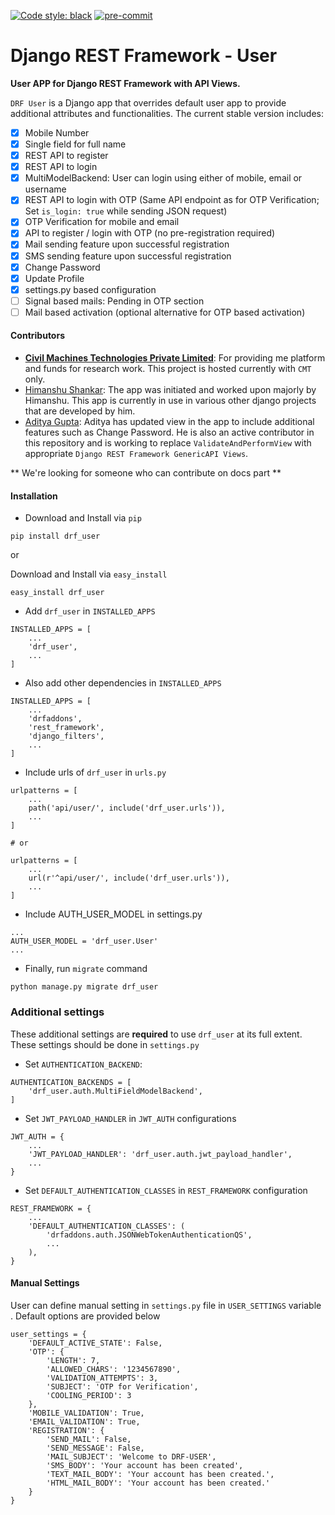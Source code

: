 [![Code style: black](https://img.shields.io/badge/code%20style-black-000000.svg)](https://github.com/psf/black)
[![pre-commit](https://img.shields.io/badge/pre--commit-enabled-brightgreen?logo=pre-commit&logoColor=white)](https://github.com/pre-commit/pre-commit)

# Django REST Framework - User

**User APP for Django REST Framework with API Views.**<br>

`DRF User` is a Django app that overrides default user app to provide additional attributes and functionalities. The
current stable version includes:
- [x] Mobile Number
- [x] Single field for full name
- [x] REST API to register
- [x] REST API to login
- [x] MultiModelBackend: User can login using either of mobile, email or username
- [x] REST API to login with OTP (Same API endpoint as for OTP Verification; Set `is_login: true` while sending JSON
request)
- [x] OTP Verification for mobile and email
- [x] API to register / login with OTP (no pre-registration required)
- [x] Mail sending feature upon successful registration
- [x] SMS sending feature upon successful registration
- [x] Change Password
- [x] Update Profile
- [x] settings.py based configuration
- [ ] Signal based mails: Pending in OTP section
- [ ] Mail based activation (optional alternative for OTP based activation)

#### Contributors

- **[Civil Machines Technologies Private Limited](https://github.com/civilmahines)**: For providing me platform and
funds for research work. This project is hosted currently with `CMT` only.
- [Himanshu Shankar](https://github.com/iamhssingh): The app was initiated and worked upon majorly by Himanshu. This app
is currently in use in various other django projects that are developed by him.
- [Aditya Gupta](https://github.com/ag93999): Aditya has updated view in the app to include additional features such as
Change Password. He is also an active contributor in this repository and is working to replace `ValidateAndPerformView`
with appropriate `Django REST Framework GenericAPI Views`.

** We're looking for someone who can contribute on docs part **

#### Installation

- Download and Install via `pip`
```
pip install drf_user
```
or

Download and Install via `easy_install`
```
easy_install drf_user
```
- Add `drf_user` in `INSTALLED_APPS`<br>
```
INSTALLED_APPS = [
    ...
    'drf_user',
    ...
]
```
- Also add other dependencies in `INSTALLED_APPS`<br>
```
INSTALLED_APPS = [
    ...
    'drfaddons',
    'rest_framework',
    'django_filters',
    ...
]
```
- Include urls of `drf_user` in `urls.py`
```
urlpatterns = [
    ...
    path('api/user/', include('drf_user.urls')),
    ...
]

# or

urlpatterns = [
    ...
    url(r'^api/user/', include('drf_user.urls')),
    ...
]
```
- Include AUTH_USER_MODEL in settings.py
```
...
AUTH_USER_MODEL = 'drf_user.User'
...
```
- Finally, run `migrate` command
```
python manage.py migrate drf_user
```

### Additional settings
These additional settings are **required** to use `drf_user` at its full extent.
These settings should be done in `settings.py`

- Set `AUTHENTICATION_BACKEND`:
```
AUTHENTICATION_BACKENDS = [
    'drf_user.auth.MultiFieldModelBackend',
]
```

- Set `JWT_PAYLOAD_HANDLER` in `JWT_AUTH` configurations
```
JWT_AUTH = {
    ...
    'JWT_PAYLOAD_HANDLER': 'drf_user.auth.jwt_payload_handler',
    ...
}
```

- Set `DEFAULT_AUTHENTICATION_CLASSES` in `REST_FRAMEWORK` configuration
```
REST_FRAMEWORK = {
    ...
    'DEFAULT_AUTHENTICATION_CLASSES': (
        'drfaddons.auth.JSONWebTokenAuthenticationQS',
        ...
    ),
}
```

#### Manual Settings

User can define manual setting in `settings.py` file in `USER_SETTINGS` variable . Default options are provided below

```
user_settings = {
    'DEFAULT_ACTIVE_STATE': False,
    'OTP': {
        'LENGTH': 7,
        'ALLOWED_CHARS': '1234567890',
        'VALIDATION_ATTEMPTS': 3,
        'SUBJECT': 'OTP for Verification',
        'COOLING_PERIOD': 3
    },
    'MOBILE_VALIDATION': True,
    'EMAIL_VALIDATION': True,
    'REGISTRATION': {
        'SEND_MAIL': False,
        'SEND_MESSAGE': False,
        'MAIL_SUBJECT': 'Welcome to DRF-USER',
        'SMS_BODY': 'Your account has been created',
        'TEXT_MAIL_BODY': 'Your account has been created.',
        'HTML_MAIL_BODY': 'Your account has been created.'
    }
}
```
